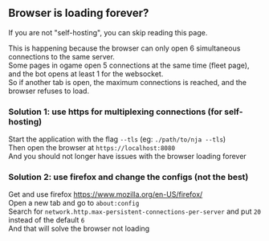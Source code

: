 ## Browser is loading forever?

If you are not "self-hosting", you can skip reading this page.  

This is happening because the browser can only open 6 simultaneous connections to the same server.  
Some pages in ogame open 5 connections at the same time (fleet page), and the bot opens at least 1 for the websocket.  
So if another tab is open, the maximum connections is reached, and the browser refuses to load.  

### Solution 1: use https for multiplexing connections (for self-hosting)

Start the application with the flag `--tls` (eg: `./path/to/nja --tls`)  
Then open the browser at `https://localhost:8080`  
And you should not longer have issues with the browser loading forever  

### Solution 2: use firefox and change the configs (not the best)

Get and use firefox https://www.mozilla.org/en-US/firefox/  
Open a new tab and go to `about:config`  
Search for `network.http.max-persistent-connections-per-server` and put `20` instead of the default `6`  
And that will solve the browser not loading